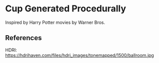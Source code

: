 # Cup Generated Procedurally

Inspired by Harry Potter movies by Warner Bros.

## References

HDRI: https://hdrihaven.com/files/hdri_images/tonemapped/1500/ballroom.jpg

